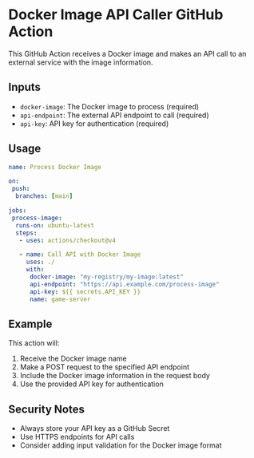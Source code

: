 # Docker Image API Caller GitHub Action

This GitHub Action receives a Docker image and makes an API call to an external service with the image information.

## Inputs

- `docker-image`: The Docker image to process (required)
- `api-endpoint`: The external API endpoint to call (required)
- `api-key`: API key for authentication (required)

## Usage

```yaml
name: Process Docker Image

on:
 push:
  branches: [main]

jobs:
 process-image:
  runs-on: ubuntu-latest
  steps:
   - uses: actions/checkout@v4

   - name: Call API with Docker Image
     uses: ./
     with:
      docker-image: "my-registry/my-image:latest"
      api-endpoint: "https://api.example.com/process-image"
      api-key: ${{ secrets.API_KEY }}
      name: game-server
```

## Example

This action will:

1. Receive the Docker image name
2. Make a POST request to the specified API endpoint
3. Include the Docker image information in the request body
4. Use the provided API key for authentication

## Security Notes

- Always store your API key as a GitHub Secret
- Use HTTPS endpoints for API calls
- Consider adding input validation for the Docker image format
